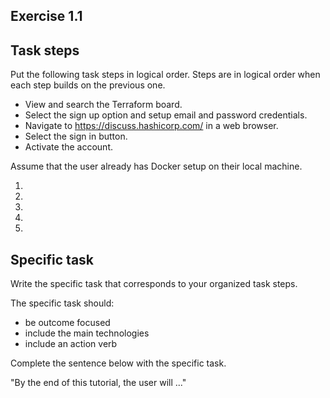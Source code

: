 ## Exercise 1.1 

## Task steps

Put the following task steps in logical order. Steps are in logical order when each step builds on the previous one.  

* View and search the Terraform board.
* Select the sign up option and setup email and password credentials. 
* Navigate to https://discuss.hashicorp.com/ in a web browser. 
* Select the sign in button.  
* Activate the account.

Assume that the user already has Docker setup on their local machine. 

1. 
2. 
3. 
4. 
5. 

## Specific task

Write the specific task that corresponds to your organized task steps.

The specific task should:  
* be outcome focused
* include the main technologies
* include an action verb

Complete the sentence below with the specific task.

"By the end of this tutorial, the user will ..."

